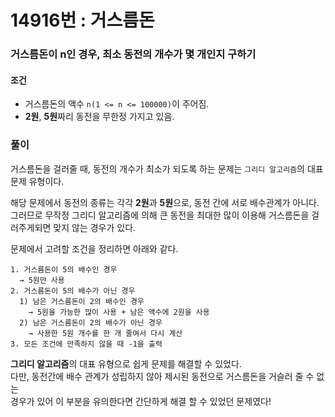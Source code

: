 # 14916번 : 거스름돈
### 거스름돈이 n인 경우, 최소 동전의 개수가 몇 개인지 구하기
#### 조건
- 거스름돈의 액수 ```n(1 <= n <= 100000)```이 주어짐.
- **2원**, **5원**짜리 동전을 무한정 가지고 있음. 
### 풀이
거스름돈을 걸러줄 때, 동전의 개수가 최소가 되도록 하는 문제는 ```그리디 알고리즘```의 대표 문제 유형이다. 

해당 문제에서 동전의 종류는 각각 **2원**과 **5원**으로, 동전 간에 서로 배수관계가 아니다.  
그러므로 무작정 그리디 알고리즘에 의해 큰 동전을 최대한 많이 이용해 거스름돈을 걸러주게되면 맞지 않는 경우가 있다.  

문제에서 고려할 조건을 정리하면 아래와 같다.
```
1. 거스름돈이 5의 배수인 경우 
  → 5원만 사용
2. 거스름돈이 5의 배수가 아닌 경우
  1) 남은 거스름돈이 2의 배수인 경우
    → 5원을 가능한 많이 사용 + 남은 액수에 2원을 사용
  2) 남은 거스름돈이 2의 배수가 아닌 경우
    → 사용한 5원 개수를 한 개 줄여서 다시 계산
3. 모든 조건에 만족하지 않을 때 -1을 출력
```
**그리디 알고리즘**의 대표 유형으로 쉽게 문제를 해결할 수 있었다.  
다만, 동전간에 배수 관계가 성립하지 않아 제시된 동전으로 거스름돈을 거슬러 줄 수 없는  
경우가 있어 이 부분을 유의한다면 간단하게 해결 할 수 있었던 문제였다!
